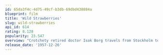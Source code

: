 ```yaml
---
id: 65da3f4c-4d75-49cf-b3db-69dbd438884a
blueprint: film
title: 'Wild Strawberries'
slug: wild-strawberries
api_id: 614
rating: 8.128
popularity: 23.547
overview: "Crotchety retired doctor Isak Borg travels from Stockholm to Lund, Sweden, with his pregnant and unhappy daughter-in-law, Marianne, in order to receive an honorary degree from his alma mater. Along the way, they encounter a series of hitchhikers, each of whom causes the elderly doctor to muse upon the pleasures and failures of his own life. These include the vivacious young Sara, a dead ringer for the doctor's own first love."
release_date: '1957-12-26'
---
```

